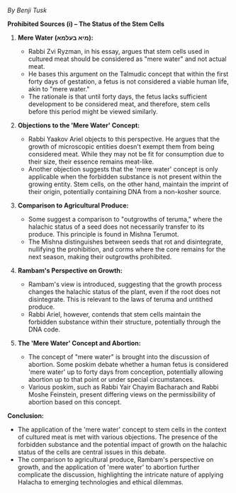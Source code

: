 *By Benji Tusk*

**Prohibited Sources (i) – The Status of the Stem Cells**

1. **Mere Water (מיא בעלמא):**
   - Rabbi Zvi Ryzman, in his essay, argues that stem cells used in cultured meat should be considered as "mere water" and not actual meat.
   - He bases this argument on the Talmudic concept that within the first forty days of gestation, a fetus is not considered a viable human life, akin to "mere water."
   - The rationale is that until forty days, the fetus lacks sufficient development to be considered meat, and therefore, stem cells before this period might be viewed similarly.

2. **Objections to the 'Mere Water' Concept:**
   - Rabbi Yaakov Ariel objects to this perspective. He argues that the growth of microscopic entities doesn't exempt them from being considered meat. While they may not be fit for consumption due to their size, their essence remains meat-like.
   - Another objection suggests that the 'mere water' concept is only applicable when the forbidden substance is not present within the growing entity. Stem cells, on the other hand, maintain the imprint of their origin, potentially containing DNA from a non-kosher source.

3. **Comparison to Agricultural Produce:**
   - Some suggest a comparison to "outgrowths of teruma," where the halachic status of a seed does not necessarily transfer to its produce. This principle is found in Mishna Terumot.
   - The Mishna distinguishes between seeds that rot and disintegrate, nullifying the prohibition, and corms where the core remains for the next season, making their outgrowths prohibited.

4. **Rambam's Perspective on Growth:**
   - Rambam's view is introduced, suggesting that the growth process changes the halachic status of the plant, even if the root does not disintegrate. This is relevant to the laws of teruma and untithed produce.
   - Rabbi Ariel, however, contends that stem cells maintain the forbidden substance within their structure, potentially through the DNA code.

5. **The 'Mere Water' Concept and Abortion:**
   - The concept of "mere water" is brought into the discussion of abortion. Some poskim debate whether a human fetus is considered 'mere water' up to forty days from conception, potentially allowing abortion up to that point or under special circumstances.
   - Various poskim, such as Rabbi Yair Chayim Bacharach and Rabbi Moshe Feinstein, present differing views on the permissibility of abortion based on this concept.

**Conclusion:**
   - The application of the 'mere water' concept to stem cells in the context of cultured meat is met with various objections. The presence of the forbidden substance and the potential impact of growth on the halachic status of the cells are central issues in this debate.
   - The comparison to agricultural produce, Rambam's perspective on growth, and the application of 'mere water' to abortion further complicate the discussion, highlighting the intricate nature of applying Halacha to emerging technologies and ethical dilemmas.